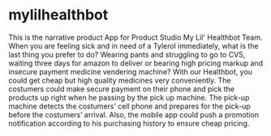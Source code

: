 # mylilhealthbot
This is the narrative product App for Product Studio My Lil' Healthbot Team. 
When you are feeling sick and in need of a Tylerol immediately, what is the last thing you prefer to do? Wearing pants and struggling to go to CVS, waiting three days for amazon to deliver or bearing high pricing markup and insecure payment medicine vendering machine? With our Healthbot, you could get cheap but high quality medicines very conveniently. The costumers could make secure payment on their phone and pick the products up right when he passing by the pick up machine. The pick-up machine detects the costumers’ cell phone and prepares for the pick-up before the costumers’ arrival. Also, the mobile app could push a promotion notification according to his purchasing history to ensure cheap pricing.
